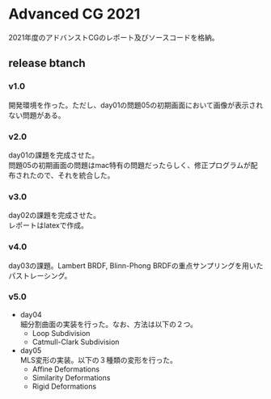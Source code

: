 # Advanced CG 2021
2021年度のアドバンストCGのレポート及びソースコードを格納。

## release btanch
### v1.0
開発環境を作った。ただし、day01の問題05の初期画面において画像が表示されない問題がある。

### v2.0
day01の課題を完成させた。<br>
問題05の初期画面の問題はmac特有の問題だったらしく、修正プログラムが配布されたので、それを統合した。

### v3.0
day02の課題を完成させた。<br>
レポートはlatexで作成。

### v4.0
day03の課題。Lambert BRDF, Blinn-Phong BRDFの重点サンプリングを用いたパストレーシング。

### v5.0
- day04<br>
  細分割曲面の実装を行った。なお、方法は以下の２つ。
  - Loop Subdivision
  - Catmull-Clark Subdivision
- day05<br>
  MLS変形の実装。以下の３種類の変形を行った。
  - Affine Deformations
  - Similarity Deformations
  - Rigid Deformations